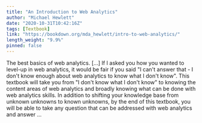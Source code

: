 ```yaml
---
title: "An Introduction to Web Analytics"
author: "Michael Hewlett"
date: "2020-10-31T10:42:16Z"
tags: [Textbook]
link: "https://bookdown.org/mda_hewlett/intro-to-web-analytics/"
length_weight: "9.9%"
pinned: false
---
```


The best basics of web analytics. [...] If I asked you how you wanted to level-up in web analytics, it would be fair if you said "I can't answer that - I don't know enough about web analytics to know what I don't know". This textbook will take you from "I don't know what I don't know" to knowing the content areas of web analytics and broadly knowing what can be done with web analytics skills. In addition to shifting your knowledge base from unknown unknowns to known unknowns, by the end of this textbook, you will be able to take any question that can be addressed with web analytics and answer  ...
